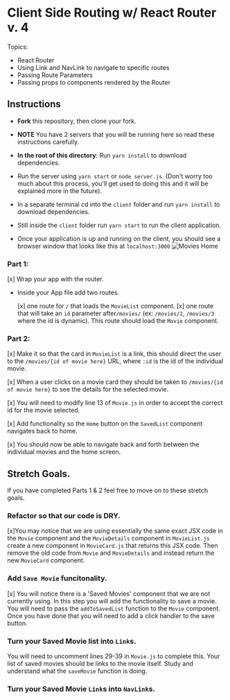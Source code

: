 # Client Side Routing w/ React Router v. 4

Topics:

- React Router
- Using Link and NavLink to navigate to specific routes
- Passing Route Parameters
- Passing props to components rendered by the Router

## Instructions

- **Fork** this repository, then clone your fork.
- **NOTE** You have 2 servers that you will be running here so read these instructions carefully.
- **In the root of this directory**: Run `yarn install` to download dependencies.
- Run the server using `yarn start` or `node server.js`. (Don't worry too much about this process, you'll get used to doing this and it will be explained more in the future).
- In a separate terminal cd into the `client` folder and run `yarn install` to download dependencies.
- Still inside the `client` folder run `yarn start` to run the client application.

- Once your application is up and running on the client, you should see a browser window that looks like this at `localhost:3000`
  ![Movies Home](https://ibin.co/3xhmmHVl9BKF.png)

### Part 1:

[x] Wrap your app with the router.

- Inside your App file add two routes.

  [x] one route for `/` that loads the `MovieList` component.
  [x] one route that will take an `id` parameter after`/movies/` (ex: `/movies/2`, `/movies/3` where the id is dynamic). This route should load the `Movie` component.

### Part 2:

[x] Make it so that the card in `MovieList` is a link, this should direct the user to the `/movies/{id of movie here}` URL, where `:id` is the id of the individual movie.

[x] When a user clicks on a movie card they should be taken to `/movies/{id of movie here}` to see the details for the selected movie.

[x] You will need to modify line 13 of `Movie.js` in order to accept the correct id for the movie selected.

[x] Add functionality so the `Home` button on the `SavedList` component navigates back to home.

[x] You should now be able to navigate back and forth between the individual movies and the home screen.

## Stretch Goals.

If you have completed Parts 1 & 2 feel free to move on to these stretch goals.

### Refactor so that our code is DRY.

[x]You may notice that we are using essentially the same exact JSX code in the `Movie` component and the `MovieDetails` component in `MovieList.js` create a new component in `MovieCard.js` that returns this JSX code. Then remove the old code from `Movie` and `MovieDetails` and instead return the new `MovieCard` component.

### Add `Save Movie` funcitonality.

[x] You will notice there is a 'Saved Movies' component that we are not currently using. In this step you will add the functionality to save a movie. You will need to pass the `addToSavedList` function to the `Movie` component. Once you have done that you will need to add a click handler to the save button.

### Turn your Saved Movie list into `Link`s.

You will need to uncomment lines 29-39 in `Movie.js` to complete this. Your list of saved movies should be links to the movie itself. Study and understand what the `saveMovie` function is doing.

### Turn your Saved Movie `Link`s into `NavLink`s.
